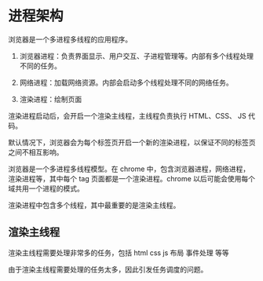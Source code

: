 # 进程架构

浏览器是一个多进程多线程的应用程序。

1. 浏览器进程：负责界面显示、用户交互、子进程管理等。内部有多个线程处理不同的任务。
2. 网络进程：加载网络资源。内部会启动多个线程处理不同的网络任务。

3. 渲染进程：绘制页面

渲染进程启动后，会开启一个渲染主线程，主线程负责执行 HTML、CSS、 JS 代码。

默认情况下，浏览器会为每个标签⻚开启一个新的渲染进程，以保证不同的标签⻚之间不相互影响。

浏览器是一个多进程多线程模型。在 chrome 中，包含浏览器进程，网络进程，渲染进程等，其中每个 tag 页面都是一个渲染进程。chrome 以后可能会使用每个域共用一个进程的模式。

渲染进程中包含多个线程，其中最重要的是渲染主线程。

## 渲染主线程

渲染主线程需要处理非常多的任务，包括 html css js 布局 事件处理 等等

由于渲染主线程需要处理的任务太多，因此引发任务调度的问题。
